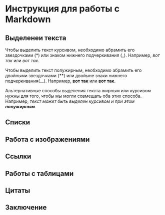 # Инструкция для работы с Markdown

## Выделенеи текста 

Чтобы выделить текст курсивом, необходимо абрамить его звездочками (*) или знаком нижнего подчеркивания (_). Например, *вот так* или _вот так_.

Чтобы выделить текст полужирным, необходимо абрамить его двойными звездочками (**) или двойыне знаки нижнего подчеркивания(__). Например, **вот так** или __вот так__.

Альтернативные способы выделения текста жирным или курсивом нужны для того, чтобы мы могли совмещать оба этих способа. Например, _текст может быть выделен курсивом и при этом **полужирным**_.

## Списки

## Работа с изображениями

## Ссылки

## Работы с таблицами

## Цитаты

## Заключение